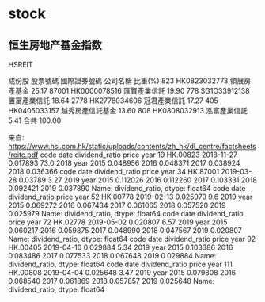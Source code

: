 # stock

## 恒生房地产基金指数
HSREIT

成份股
股票號碼 國際證券號碼 公司名稱 比重(%)
823 HK0823032773 領展房產基⾦ 25.17
87001 HK0000078516 匯賢產業信託 19.90
778 SG1O33912138 置富產業信託 18.64
2778 HK2778034606 冠君產業信託 17.27
405 HK0405033157 越秀房產信託基⾦ 13.60
808 HK0808032913 泓富產業信託 5.41
合共 100.00

来自: https://www.hsi.com.hk/static/uploads/contents/zh_hk/dl_centre/factsheets/reitc.pdf
        code        date  dividend_ratio  price  year
19  HK.00823  2018-11-27        0.017893   73.0  2018
year
2015    0.048956
2016    0.048371
2017    0.038924
2018    0.036366
        code        date  dividend_ratio  price  year
34  HK.87001  2019-03-28         0.03789   3.27  2019
year
2015    0.112026
2016    0.112260
2017    0.103331
2018    0.092421
2019    0.037890
Name: dividend_ratio, dtype: float64
        code        date  dividend_ratio  price  year
52  HK.00778  2019-02-13        0.025979    9.6  2019
year
2015    0.069272
2016    0.067434
2017    0.061065
2018    0.057520
2019    0.025979
Name: dividend_ratio, dtype: float64
        code        date  dividend_ratio  price  year
72  HK.02778  2019-05-02        0.020807   6.57  2019
year
2015    0.060217
2016    0.059875
2017    0.048990
2018    0.047567
2019    0.020807
Name: dividend_ratio, dtype: float64
        code        date  dividend_ratio  price  year
92  HK.00405  2019-04-10        0.029884   5.34  2019
year
2015    0.103386
2016    0.083486
2017    0.077533
2018    0.067648
2019    0.029884
Name: dividend_ratio, dtype: float64
         code        date  dividend_ratio  price  year
111  HK.00808  2019-04-04        0.025648   3.47  2019
year
2015    0.079808
2016    0.068540
2017    0.061869
2018    0.057857
2019    0.025648
Name: dividend_ratio, dtype: float64

